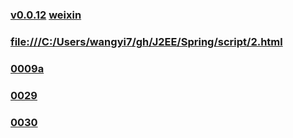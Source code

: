 ### [v0.0.12](https://github.com/littleflute/BeautifulLover/edit/master/README.md) [weixin](https://littleflute.github.io/weixin) 
### [file:///C:/Users/wangyi7/gh/J2EE/Spring/script/2.html](file:///C:/Users/wangyi7/gh/J2EE/Spring/script/2.html)
### [0009a](0009a)
### [0029](0029)
### [0030](0030)
